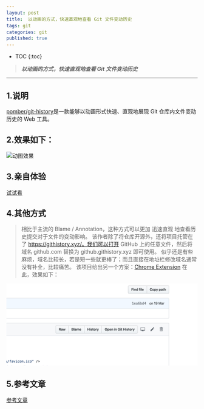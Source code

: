 ```yaml
---
layout: post
title:  以动画的方式，快速直观地查看 Git 文件变动历史
tags: git 
categories: git
published: true
---
```


* TOC 
{:toc}

>***以动画的方式，快速直观地查看 Git 文件变动历史***

---
## 1.说明
[pomber/git-history](https://github.com/pomber/git-history)是一款能够以动画形式快速、直观地展现 Git 仓库内文件变动历史的 Web 工具。

## 2.效果如下：

![动图效果](/static/img/git.gif)

## 3.亲自体验

 [试试看](https://github.githistory.xyz/babel/babel/blob/master/packages/babel-core/test/browserify.js)

## 4.其他方式
>相比于主流的 Blame / Annotation，这种方式可以更加 迅速直观 地查看历史提交对于文件的变动影响。
该作者除了将仓库开源外，还将项目托管在了 https://githistory.xyz/。我们可以打开 GitHub 上的任意文件，然后将域名 github.com 替换为 github.githistory.xyz 即可使用。
似乎还是有些麻烦，域名比较长，若是短一些就更棒了；而且直接在地址栏修改域名通常没有补全，比较痛苦。
该项目给出另一个方案：[Chrome Extension](https://chrome.google.com/webstore/detail/git-history-browser-exten/laghnmifffncfonaoffcndocllegejnf) 在此，效果如下：

![效果](/static/img/git_2.png)

## 5.参考文章

[参考文章](https://learnku.com/articles/23986)



